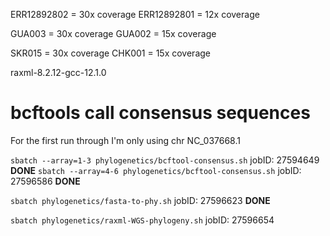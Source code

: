 ERR12892802 = 30x coverage
ERR12892801 = 12x coverage 

GUA003 = 30x coverage
GUA002 = 15x coverage 

SKR015 = 30x coverage
CHK001 = 15x coverage

raxml-8.2.12-gcc-12.1.0

# bcftools call consensus sequences 
For the first run through I'm only using chr NC_037668.1

`sbatch --array=1-3 phylogenetics/bcftool-consensus.sh` jobID: 27594649	**DONE**
`sbatch --array=4-6 phylogenetics/bcftool-consensus.sh`	jobID: 27596586	**DONE**

`sbatch phylogenetics/fasta-to-phy.sh`	jobID: 27596623	**DONE**

`sbatch phylogenetics/raxml-WGS-phylogeny.sh`	jobID: 27596654
